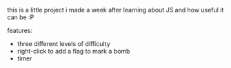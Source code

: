 this is a little project i made a week after learning about JS and how useful it can be :P

features:
  - three different levels of difficulty
  - right-click to add a flag to mark a bomb
  - timer 
